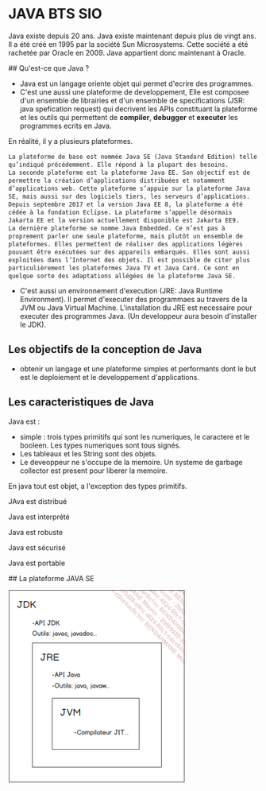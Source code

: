 # JAVA BTS SIO

Java existe depuis 20 ans. Java existe maintenant depuis plus de vingt ans. Il a été créé en 1995 par la société Sun Microsystems. Cette société a été rachetée par Oracle en 2009. Java appartient donc maintenant à Oracle.

## Qu'est-ce que Java ?

- Java est un langage oriente objet qui permet d'ecrire des programmes.
- C'est une aussi une plateforme de developpement, Elle est composee d'un ensemble de librairies et d'un ensemble de specifications (JSR: java spefication request) qui decrivent les APIs constituant la plateforme et les outils qui permettent de **compiler**, **debugger** et **executer** les programmes ecrits en Java.

En réalité, il y a plusieurs plateformes.

    La plateforme de base est nommée Java SE (Java Standard Edition) telle qu’indiqué précédemment. Elle répond à la plupart des besoins.
    La seconde plateforme est la plateforme Java EE. Son objectif est de permettre la création d’applications distribuées et notamment d’applications web. Cette plateforme s’appuie sur la plateforme Java SE, mais aussi sur des logiciels tiers, les serveurs d’applications.
    Depuis septembre 2017 et la version Java EE 8, la plateforme a été cédée à la fondation Eclipse. La plateforme s’appelle désormais Jakarta EE et la version actuellement disponible est Jakarta EE9.
    La dernière plateforme se nomme Java Embedded. Ce n’est pas à proprement parler une seule plateforme, mais plutôt un ensemble de plateformes. Elles permettent de réaliser des applications légères pouvant être exécutées sur des appareils embarqués. Elles sont aussi exploitées dans l’Internet des objets. Il est possible de citer plus particulièrement les plateformes Java TV et Java Card. Ce sont en quelque sorte des adaptations allégées de la plateforme Java SE.

- C'est aussi un environnement d'execution (JRE: Java Runtime Environment). Il permet d'executer des programmaes au travers de la JVM ou Java Virtual Machine. L'installation du JRE est necessaire pour executer des programmes Java. (Un developpeur aura besoin d'installer le JDK).

## Les objectifs de la conception de Java

- obtenir un langage et une plateforme simples et performants dont le but est le deploiement et le developpement d'applications.

## Les caracteristiques de Java

Java est :

- simple : trois types primitifs qui sont les numeriques, le caractere et le booleen. Les types numeriques sont tous signés.
- Les tableaux et les String sont des objets.
- Le deveoppeur ne s'occupe de la memoire. Un systeme de garbage collector est present pour liberer la memoire.

En java tout est objet, a l'exception des types primitifs.

JAva est distribué

Java est interprété

Java est robuste

Java est sécurisé

Java est portable

## La plateforme JAVA SE

![Alt text](image.png)
